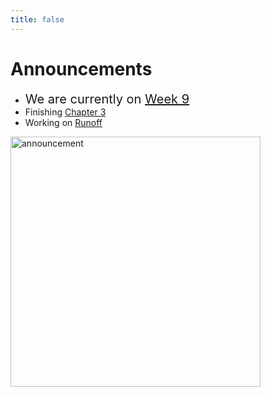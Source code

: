 ```yaml
---
title: false
---
```

<meta http-equiv="refresh" content="600"/>

<!-- <img src="https://www.dominicavibes.dm/wp-content/uploads/2016/09/Announcement-Icon.jpg" alt="announcement" height="400">  -->

<!-- # Hello, world!


This is CS50 AP, Harvard University's introduction to the intellectual enterprises of computer science and the art of programming for students in high school, which satisfies the College Board's AP CS Principles curriculum framework.

<iframe src="https://www.youtube.com/embed/tZxLMIk_SaY?playlist=GAB6Gm7pTTA"></iframe> -->


# Announcements  

- <span style="font-size: 20px;">We are currently on [Week 9](\ap\weeks\week9) </span>
- Finishing [Chapter 3](/ap/curriculum/3)
- Working on [Runoff](https://cs50.harvard.edu/ap/2021/curriculum/x/psets/3/runoff/)



<img src="https://image.freepik.com/free-vector/attention-please-concept-important-announcement_118124-879.jpg" alt="announcement" height="400">